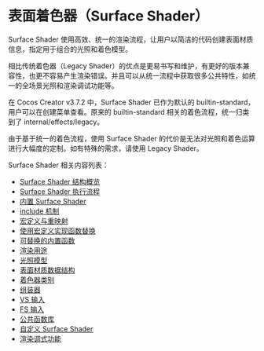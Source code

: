 # 表面着色器（Surface Shader）

Surface Shader 使用高效、统一的渲染流程，让用户以简洁的代码创建表面材质信息，指定用于组合的光照和着色模型。

相比传统着色器（Legacy Shader）的优点是更易书写和维护，有更好的版本兼容性，也更不容易产生渲染错误。并且可以从统一流程中获取很多公共特性，如统一的全场景光照和渲染调试功能等。

在 Cocos Creator v3.7.2 中，Surface Shader 已作为默认的 builtin-standard，用户可以在创建菜单查看。原来的 builtin-standard 相关的着色流程，统一归类到了 internal/effects/legacy。

由于基于统一的着色流程，使用 Surface Shader 的代价是无法对光照和着色运算进行大幅度的定制。如有特殊的需求，请使用 Legacy Shader。

Surface Shader 相关内容列表：
- [Surface Shader 结构概览](./surface-shader/surface-shader-structure.md)
- [Surface Shader 执行流程](./surface-shader/shader-code-flow.md)
- [内置 Surface Shader](./surface-shader/builtin-surface-shader.md)
- [include 机制](./surface-shader/includes.md)
- [宏定义与重映射](./surface-shader/macro-remapping.md)
- [使用宏定义实现函数替换](./surface-shader/function-replace.md)
- [可替换的内置函数](./surface-shader/surface-function.md)
- [渲染用途](./surface-shader/render-usage.md)
- [光照模型](./surface-shader/lighting-mode.md)
- [表面材质数据结构](./surface-shader/surface-data-struct.md)
- [着色器类别](./surface-shader/shader-stage.md)
- [组装器](./surface-shader/shader-assembly.md)
- [VS 输入](./surface-shader/vs-input.md)
- [FS 输入](./surface-shader/fs-input.md)
- [公共函数库](./surface-shader/common-functions.md)
- [自定义 Surface Shader](./surface-shader/customize-surface-shader.md)
- [渲染调式功能](./surface-shader/rendering-debug-view.md)
